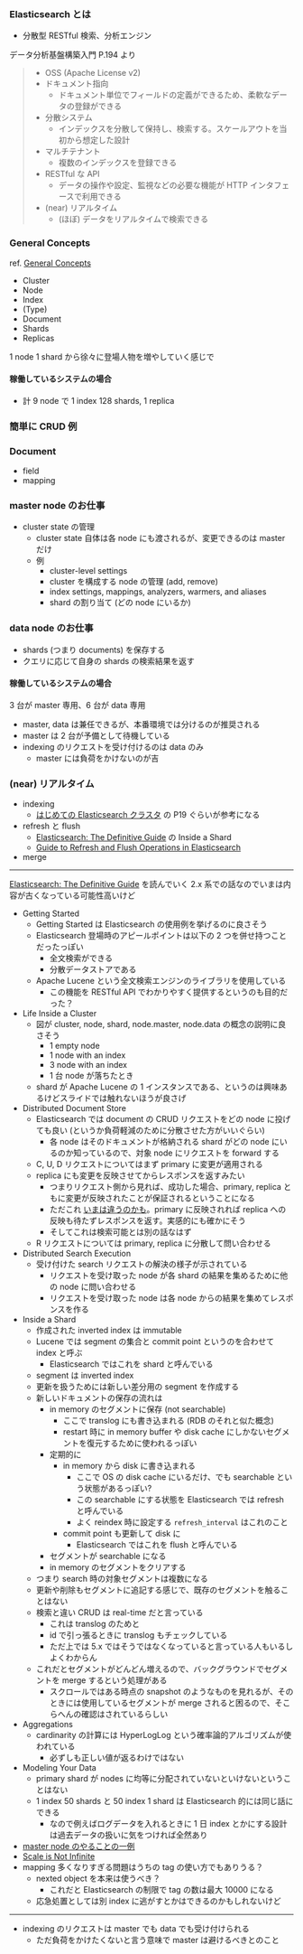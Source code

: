 ### Elasticsearch とは

- 分散型 RESTful 検索、分析エンジン

データ分析基盤構築入門 P.194 より

> - OSS (Apache License v2)
> - ドキュメント指向
>   - ドキュメント単位でフィールドの定義ができるため、柔軟なデータの登録ができる
> - 分散システム
>   - インデックスを分散して保持し、検索する。スケールアウトを当初から想定した設計
> - マルチテナント
>   - 複数のインデックスを登録できる
> - RESTful な API
>   - データの操作や設定、監視などの必要な機能が HTTP インタフェースで利用できる
> - (near) リアルタイム
>   - (ほぼ) データをリアルタイムで検索できる

### General Concepts

ref. [General Concepts][1]

- Cluster
- Node
- Index
- (Type)
- Document
- Shards
- Replicas

1 node 1 shard から徐々に登場人物を増やしていく感じで

#### 稼働しているシステムの場合

- 計 9 node で 1 index 128 shards, 1 replica

### 簡単に CRUD 例

### Document

- field
- mapping

### master node のお仕事

- cluster state の管理
  - cluster state 自体は各 node にも渡されるが、変更できるのは master だけ
  - 例
    - cluster-level settings
    - cluster を構成する node の管理 (add, remove)
    - index settings, mappings, analyzers, warmers, and aliases
    - shard の割り当て (どの node にいるか)

### data node のお仕事

- shards (つまり documents) を保存する
- クエリに応じて自身の shards の検索結果を返す

#### 稼働しているシステムの場合

3 台が master 専用、6 台が data 専用

- master, data は兼任できるが、本番環境では分けるのが推奨される
- master は 2 台が予備として待機している
- indexing のリクエストを受け付けるのは data のみ
  - master には負荷をかけないのが吉


### (near) リアルタイム

- indexing
  - [はじめての Elasticsearch クラスタ][6] の P19 ぐらいが参考になる
- refresh と flush
  - [Elasticsearch: The Definitive Guide][2] の Inside a Shard
  - [Guide to Refresh and Flush Operations in Elasticsearch][7]
- merge

---

[Elasticsearch: The Definitive Guide][2] を読んでいく
2.x 系での話なのでいまは内容が古くなっている可能性高いけど

- Getting Started
  - Getting Started は Elasticsearch の使用例を挙げるのに良さそう
  - Elasticsearch 登場時のアピールポイントは以下の 2 つを併せ持つことだったっぽい
    - 全文検索ができる
    - 分散データストアである
  - Apache Lucene という全文検索エンジンのライブラリを使用している
    - この機能を RESTful API でわかりやすく提供するというのも目的だった？
- Life Inside a Cluster
  - 図が cluster, node, shard, node.master, node.data の概念の説明に良さそう
    - 1 empty node
    - 1 node with an index
    - 3 node with an index
    - 1 台 node が落ちたとき
  - shard が Apache Lucene の 1 インスタンスである、というのは興味あるけどスライドでは触れないほうが良さげ
- Distributed Document Store
  - Elasticsearch では document の CRUD リクエストをどの node に投げても良い (というか負荷軽減のために分散させた方がいいぐらい)
    - 各 node はそのドキュメントが格納される shard がどの node にいるのか知っているので、対象 node にリクエストを forward する
  - C, U, D リクエストについてはまず primary に変更が適用される
  - replica にも変更を反映させてからレスポンスを返すみたい
    - つまりリクエスト側から見れば、成功した場合、primary, replica ともに変更が反映されたことが保証されるということになる
    - ただこれ [いまは違うのかも][3]。primary に反映されれば replica への反映も待たずレスポンスを返す。実感的にも確かにそう
    - そしてこれは検索可能とは別の話なはず
  - R リクエストについては primary, replica に分散して問い合わせる
- Distributed Search Execution
  - 受け付けた search リクエストの解決の様子が示されている
    - リクエストを受け取った node が各 shard の結果を集めるために他の node に問い合わせる
    - リクエストを受け取った node は各 node からの結果を集めてレスポンスを作る
- Inside a Shard
  - 作成された inverted index は immutable
  - Lucene では segment の集合と commit point というのを合わせて index と呼ぶ
    - Elasticsearch ではこれを shard と呼んでいる
  - segment は inverted index
  - 更新を扱うためには新しい差分用の segment を作成する
  - 新しいドキュメントの保存の流れは
    - in memory のセグメントに保存 (not searchable)
      - ここで translog にも書き込まれる (RDB のそれと似た概念)
      - restart 時に in memory buffer や disk cache にしかないセグメントを復元するために使われるっぽい
    - 定期的に
      - in memory から disk に書き込まれる
        - ここで OS の disk cache にいるだけ、でも searchable という状態があるっぽい?
        - この searchable にする状態を Elasticsearch では refresh と呼んでいる
        - よく reindex 時に設定する `refresh_interval` はこれのこと
      - commit point も更新して disk に
        - Elasticsearch ではこれを flush と呼んでいる
    - セグメントが searchable になる
    - in memory のセグメントをクリアする
  - つまり search 時の対象セグメントは複数になる
  - 更新や削除もセグメントに追記する感じで、既存のセグメントを触ることはない
  - 検索と違い CRUD は real-time だと言っている
    - これは translog のためと
    - id で引っ張るときに translog もチェックしている
    - ただ上では 5.x ではそうではなくなっていると言っている人もいるしよくわからん
  - これだとセグメントがどんどん増えるので、バックグラウンドでセグメントを merge するという処理がある
    - スクロールではある時点の snapshot のようなものを見れるが、そのときには使用しているセグメントが merge されると困るので、そこらへんの確認はされているらしい
- Aggregations
  - cardinarity の計算には HyperLogLog という確率論的アルゴリズムが使われている
    - 必ずしも正しい値が返るわけではない
- Modeling Your Data
  - primary shard が nodes に均等に分配されていないといけないということはない
  - 1 index 50 shards と 50 index 1 shard は Elasticsearch 的には同じ話にできる
    - なので例えばログデータを入れるときに 1 日 index とかにする設計は過去データの扱いに気をつければ全然あり
- [master node のやることの一例][4]
- [Scale is Not Infinite][5]
- mapping 多くなりすぎる問題はうちの tag の使い方でもありうる？
  - nexted object を本来は使うべき？
    - これだと Elasticsearch の制限で tag の数は最大 10000 になる
  - 応急処置としては別 index に逃がすとかはできるのかもしれないけど

---

- indexing のリクエストは master でも data でも受け付けられる
  - ただ負荷をかけたくないと言う意味で master は避けるべきとのこと

[1]: https://www.elastic.co/guide/en/elasticsearch/reference/current/getting-started-concepts.html
[2]: https://www.elastic.co/guide/en/elasticsearch/guide/current/index.html
[3]: https://github.com/elastic/elasticsearch/issues/16728
[4]: https://www.elastic.co/guide/en/elasticsearch/guide/current/finite-scale.html
[5]: https://www.elastic.co/guide/en/elasticsearch/guide/current/finite-scale.html
[6]: https://www.slideshare.net/snuffkin/elasticsearch-107454226
[7]: https://qbox.io/blog/refresh-flush-operations-elasticsearch-guide
